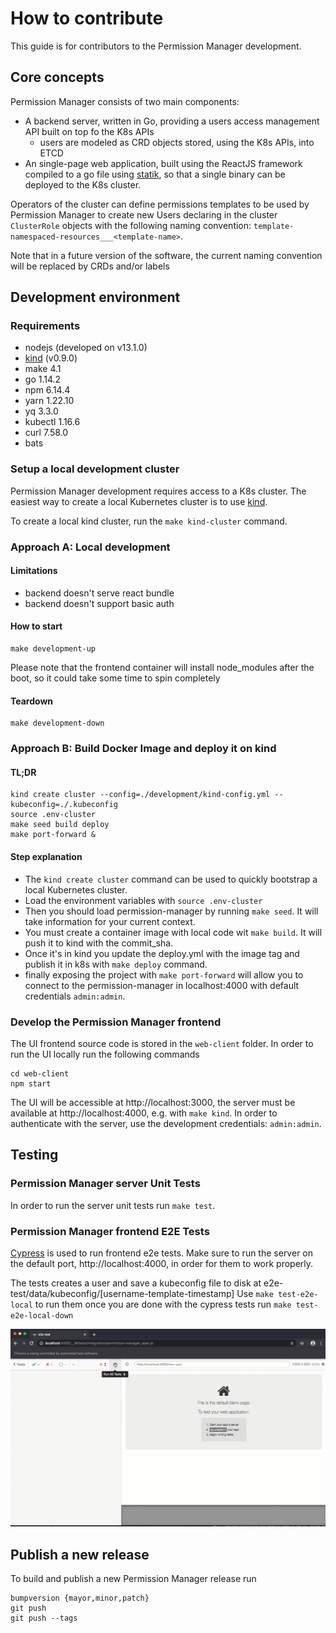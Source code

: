 # How to contribute

This guide is for contributors to the Permission Manager development.

## Core concepts

Permission Manager consists of two main components:

- A backend server, written in Go, providing a users access management API built on top fo the K8s APIs
  - users are modeled as CRD objects stored, using the K8s APIs, into ETCD
- An single-page web application, built using the ReactJS framework compiled to a go file using
  [statik](https://github.com/rakyll/statik), so that a single binary can be deployed to the K8s cluster.

Operators of the cluster can define permissions templates to be used by Permission Manager to create new Users
declaring in the cluster `ClusterRole` objects with the following naming convention:
`template-namespaced-resources___<template-name>`.

Note that in a future version of the software, the current naming convention will be replaced by CRDs and/or labels

## Development environment

### Requirements

- nodejs (developed on v13.1.0)
- [kind](https://github.com/kubernetes-sigs/kind) (v0.9.0)
- make 4.1
- go 1.14.2
- npm 6.14.4
- yarn 1.22.10
- yq 3.3.0
- kubectl 1.16.6
- curl 7.58.0
- bats


### Setup a local development cluster

Permission Manager development requires access to a K8s cluster.
The easiest way to create a local Kubernetes cluster is to use [kind](https://github.com/kubernetes-sigs/kind).

To create a local kind cluster, run the `make kind-cluster` command. 

### Approach A: Local development

#### Limitations

- backend doesn't serve react bundle
- backend doesn't support basic auth 

#### How to start

```shell script
make development-up
```

Please note that the frontend container will install node_modules after the boot, so it could take some time to spin completely

#### Teardown

```shell script
make development-down
```

### Approach B: Build Docker Image and deploy it on kind
 
#### TL;DR
```
kind create cluster --config=./development/kind-config.yml --kubeconfig=./.kubeconfig
source .env-cluster
make seed build deploy 
make port-forward &
```
#### Step explanation

- The `kind create cluster` command can be used to quickly bootstrap a local Kubernetes cluster.
- Load the environment variables with `source .env-cluster`
- Then you should load permission-manager by running `make seed`. It will take information for your current context.
- You must create a container image with local code wit `make build`. It will push it to kind with the commit_sha.
- Once it's in kind you update the deploy.yml with the image tag and publish it in k8s with `make deploy` command.
- finally exposing the project with `make port-forward` will allow you to connect to the permission-manager 
  in localhost:4000 with default credentials `admin:admin`.

### Develop the Permission Manager frontend

The UI frontend source code is stored in the `web-client` folder.
In order to run the UI locally run the following commands

```
cd web-client
npm start
```

The UI will be accessible at http://localhost:3000, the server must be available at http://localhost:4000, e.g. with `make kind`.
In order to authenticate with the server, use the development credentials: `admin:admin`.

## Testing

### Permission Manager server Unit Tests

In order to run the server unit tests run `make test`.

### Permission Manager frontend E2E Tests

[Cypress](https://cypress.io) is used to run frontend e2e tests.
Make sure to run the server on the default port, http://localhost:4000, in order for them to work properly.

The tests creates a user and save a kubeconfig file to disk at e2e-test/data/kubeconfig/[username-template-timestamp]
Use `make test-e2e-local` to run them once you are done with the cypress tests run `make test-e2e-local-down`

![e2e](./assets/e2e.gif)

## Publish a new release

To build and publish a new Permission Manager release run

```
bumpversion {mayor,minor,patch}
git push 
git push --tags
```
